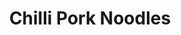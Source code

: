 ---
title: Chilli Pork Noodles
metadata:
  title: Chilli Pork Noodles
  course: Main
  servings: '4'
ingredients:
- name: pork mince
  amount: 500g
- name: coconut oil
  amount: 1 tsp
- name: red chilli
  amount: '2'
- name: onion
  amount: '1'
- name: noodles
  amount: 4 portions
- name: green pepper
  amount: '1'
- name: chopped tomatoes
  amount: 400 g
- name: water
  amount: 250 ml
- name: stock cube
  amount: '1'
- name: red pepper
  amount: '1'
cookware:
- name: frying pan
steps:
- description: Dice the onion.
- description: Add a teaspoon of coconut oil to a frying pan on a high heat, and add
    the diced onion.
- description: Once the onions have softened, add the pork mince and cook until it's
    lightly browned.
- description: Add in chopped tomatoes, stock cube and water.
- description: While that's cooking, chop and then add your red chilli, a red pepper
    and a green pepper.
- description: Simmer for around 30 minutes until the sauce has reduced.
- description: Cook the noodles and then add them to the mince. Stir through and serve.

---